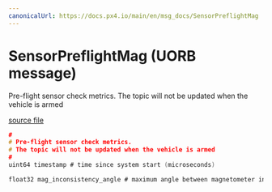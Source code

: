 ```yaml
---
canonicalUrl: https://docs.px4.io/main/en/msg_docs/SensorPreflightMag
---
```


# SensorPreflightMag (UORB message)

Pre-flight sensor check metrics.
The topic will not be updated when the vehicle is armed

[source file](https://github.com/PX4/PX4-Autopilot/blob/release/1.14/msg/SensorPreflightMag.msg)

```c
#
# Pre-flight sensor check metrics.
# The topic will not be updated when the vehicle is armed
#
uint64 timestamp # time since system start (microseconds)

float32 mag_inconsistency_angle # maximum angle between magnetometer instance field vectors in radians.

```
